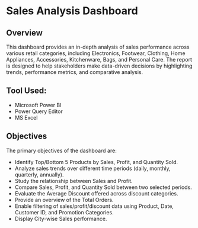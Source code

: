 # Sales Analysis Dashboard

## Overview
This dashboard provides an in-depth analysis of sales performance across various retail categories, including Electronics, Footwear, Clothing, Home Appliances, Accessories, Kitchenware, Bags, and Personal Care. The report is designed to help stakeholders make data-driven decisions by highlighting trends, performance metrics, and comparative analysis.


 
## Tool Used:
*  Microsoft Power BI
*  Power Query Editor
*  MS Excel

## Objectives
The primary objectives of the dashboard are:
* Identify Top/Bottom 5 Products by Sales, Profit, and Quantity Sold.
* Analyze sales trends over different time periods (daily, monthly, quarterly, annually).
* Study the relationship between Sales and Profit.
* Compare Sales, Profit, and Quantity Sold between two selected periods.
* Evaluate the Average Discount offered across discount categories.
* Provide an overview of the Total Orders.
* Enable filtering of sales/profit/discount data using Product, Date, Customer ID, and Promotion Categories.
* Display City-wise Sales performance.

